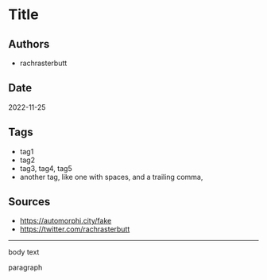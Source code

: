 
# Title

## Authors
- rachrasterbutt

## Date
2022-11-25

## Tags
- tag1
- tag2
- tag3, tag4, tag5
- another tag, like one with spaces, and a trailing comma,

## Sources
- https://automorphi.city/fake
- https://twitter.com/rachrasterbutt

---

body text

paragraph

